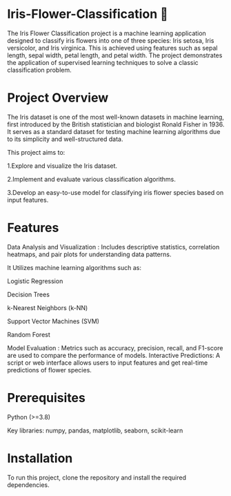 # Iris-Flower-Classification 🌸
The Iris Flower Classification project is a machine learning application designed to classify iris flowers into one of three species: Iris setosa, Iris versicolor, and Iris virginica. This is achieved using features such as sepal length, sepal width, petal length, and petal width. The project demonstrates the application of supervised learning techniques to solve a classic classification problem.

# Project Overview
The Iris dataset is one of the most well-known datasets in machine learning, first introduced by the British statistician and biologist Ronald Fisher in 1936. It serves as a standard dataset for testing machine learning algorithms due to its simplicity and well-structured data.

This project aims to:

1.Explore and visualize the Iris dataset.

2.Implement and evaluate various classification algorithms.

3.Develop an easy-to-use model for classifying iris flower species based on input features.

# Features
Data Analysis and Visualization : Includes descriptive statistics, correlation heatmaps, and pair plots for understanding data patterns.

It Utilizes machine learning algorithms such as:

Logistic Regression

Decision Trees

k-Nearest Neighbors (k-NN)

Support Vector Machines (SVM)

Random Forest

Model Evaluation : Metrics such as accuracy, precision, recall, and F1-score are used to compare the performance of models.
Interactive Predictions: A script or web interface allows users to input features and get real-time predictions of flower species.

# Prerequisites
Python (>=3.8)

Key libraries: numpy, pandas, matplotlib, seaborn, scikit-learn

# Installation
To run this project, clone the repository and install the required dependencies.

